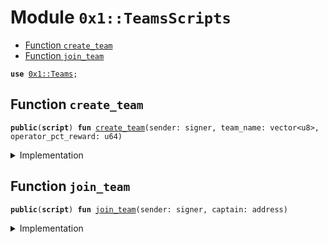 
<a name="0x1_TeamsScripts"></a>

# Module `0x1::TeamsScripts`



-  [Function `create_team`](#0x1_TeamsScripts_create_team)
-  [Function `join_team`](#0x1_TeamsScripts_join_team)


<pre><code><b>use</b> <a href="Teams.md#0x1_Teams">0x1::Teams</a>;
</code></pre>



<a name="0x1_TeamsScripts_create_team"></a>

## Function `create_team`



<pre><code><b>public</b>(<b>script</b>) <b>fun</b> <a href="ol_teams.md#0x1_TeamsScripts_create_team">create_team</a>(sender: signer, team_name: vector&lt;u8&gt;, operator_pct_reward: u64)
</code></pre>



<details>
<summary>Implementation</summary>


<pre><code><b>public</b>(<b>script</b>) <b>fun</b> <a href="ol_teams.md#0x1_TeamsScripts_create_team">create_team</a>(
    sender: signer,
    team_name: vector&lt;u8&gt;,
    operator_pct_reward: u64,
) {
  <a href="Teams.md#0x1_Teams_team_init">Teams::team_init</a>(&sender, team_name, operator_pct_reward);
}
</code></pre>



</details>

<a name="0x1_TeamsScripts_join_team"></a>

## Function `join_team`



<pre><code><b>public</b>(<b>script</b>) <b>fun</b> <a href="ol_teams.md#0x1_TeamsScripts_join_team">join_team</a>(sender: signer, captain: address)
</code></pre>



<details>
<summary>Implementation</summary>


<pre><code><b>public</b>(<b>script</b>) <b>fun</b> <a href="ol_teams.md#0x1_TeamsScripts_join_team">join_team</a>(
    sender: signer,
    captain: address,
) {
  <a href="Teams.md#0x1_Teams_join_team">Teams::join_team</a>(&sender, captain);
}
</code></pre>



</details>


[//]: # ("File containing references which can be used from documentation")
[ACCESS_CONTROL]: https://github.com/diem/dip/blob/main/dips/dip-2.md
[ROLE]: https://github.com/diem/dip/blob/main/dips/dip-2.md#roles
[PERMISSION]: https://github.com/diem/dip/blob/main/dips/dip-2.md#permissions
